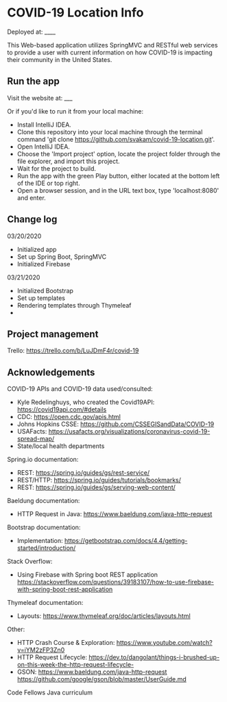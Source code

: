 # COVID-19 Location Info

Deployed at: ____

This Web-based application utilizes SpringMVC and RESTful web services to provide a user with current 
information on how COVID-19 is impacting their community in the United States.

## Run the app
Visit the website at: ___

Or if you'd like to run it from your local machine: 
- Install IntelliJ IDEA. 
- Clone this repository into your local machine through the terminal command 'git clone https://github.com/svakam/covid-19-location.git'. 
- Open IntelliJ IDEA. 
- Choose the 'Import project' option, locate the project folder through the file explorer, and import this project. 
- Wait for the project to build. 
- Run the app with the green Play button, either located at the bottom left of the IDE or top right. 
- Open a browser session, and in the URL text box, type 'localhost:8080' and enter. 

## Change log
03/20/2020
- Initialized app
- Set up Spring Boot, SpringMVC
- Initialized Firebase

03/21/2020
- Initialized Bootstrap
- Set up templates
- Rendering templates through Thymeleaf
- 

## Project management
Trello: https://trello.com/b/LuJDmF4r/covid-19

## Acknowledgements
COVID-19 APIs and COVID-19 data used/consulted:
- Kyle Redelinghuys, who created the Covid19API: https://covid19api.com/#details
- CDC: https://open.cdc.gov/apis.html
- Johns Hopkins CSSE: https://github.com/CSSEGISandData/COVID-19
- USAFacts: https://usafacts.org/visualizations/coronavirus-covid-19-spread-map/
- State/local health departments

Spring.io documentation:
- REST: https://spring.io/guides/gs/rest-service/
- REST/HTTP: https://spring.io/guides/tutorials/bookmarks/
- REST: https://spring.io/guides/gs/serving-web-content/

Baeldung documentation:
- HTTP Request in Java: https://www.baeldung.com/java-http-request

Bootstrap documentation: 
- Implementation: https://getbootstrap.com/docs/4.4/getting-started/introduction/

Stack Overflow:
- Using Firebase with Spring boot REST application https://stackoverflow.com/questions/39183107/how-to-use-firebase-with-spring-boot-rest-application

Thymeleaf documentation: 
- Layouts: https://www.thymeleaf.org/doc/articles/layouts.html

Other:
- HTTP Crash Course & Exploration: https://www.youtube.com/watch?v=iYM2zFP3Zn0
- HTTP Request Lifecycle: https://dev.to/dangolant/things-i-brushed-up-on-this-week-the-http-request-lifecycle-
- GSON: https://www.baeldung.com/java-http-request https://github.com/google/gson/blob/master/UserGuide.md

Code Fellows Java curriculum